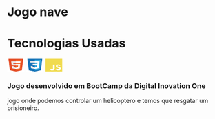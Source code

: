 # Jogo nave
<h1>Tecnologias Usadas</h1>
 <img align="center" alt="HTML" height="30" width="40" src="https://raw.githubusercontent.com/devicons/devicon/master/icons/html5/html5-original.svg">
 <img align="center" alt="CSS" height="30" width="40" src="https://raw.githubusercontent.com/devicons/devicon/master/icons/css3/css3-original.svg">
 <img align="center" alt="Js" height="30" width="40" src="https://raw.githubusercontent.com/devicons/devicon/master/icons/javascript/javascript-plain.svg">
 
 <h3>Jogo desenvolvido em BootCamp da Digital Inovation One </h3> 
 
 jogo onde podemos controlar um helicoptero e temos que resgatar um prisioneiro.
 
